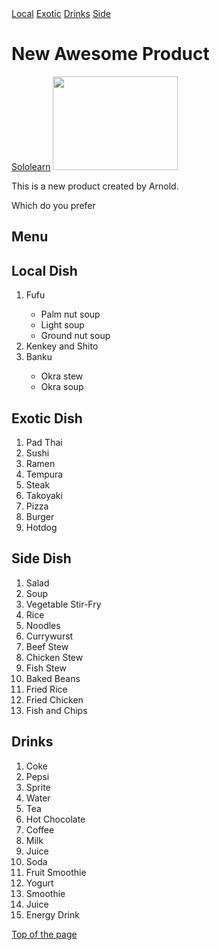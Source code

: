 <html>
<head>
    <title>Testing</title>
    <meta name="author" content="Arnold">
</head>
    
<body>
  <nav>
    <a href="#Local">Local</a>
    <a href="#Exotic">Exotic</a>
    <a href="#Drinks">Drinks</a>
    <a href="#Side">Side</a>
  </nav>
    <h1>New Awesome Product</h1>
    <a href=
    'https://www.sololearn.com'>Sololearn</a>
    <img src="/C:\Users\DELL\Downloads\MEmu Download/np.png" height="150" width="200">
    <p>This is a new product created by Arnold.</p>
    <p>Which do you prefer</p>
    <!--Menu section-->
    <h2> Menu </h2>
    <!--Menu options-->
    <h2 id="Local">Local Dish</h2>
    <ol>
      <li>Fufu</li>
    <ul>
        <li>Palm nut soup</li>
        <li>Light soup</li>
        <li>Ground nut soup</li>
    </ul>
      <li>Kenkey and Shito</li>
      <li>Banku</li>
      <ul>
        <li>Okra stew</li>
        <li>Okra soup</li>
      </ul>   
    </ol>
    <h2 id="Exotic">Exotic Dish</h2>
    <ol>
      <li>Pad Thai</li>
      <li>Sushi</li>
      <li>Ramen</li>
      <li>Tempura</li>
      <li>Steak</li>
      <li>Takoyaki</li>
      <li>Pizza</li>
      <li>Burger</li>
      <li>Hotdog</li>
    </ol>
    <h2 id="Side">Side Dish</h2>
    <ol>
      <li>Salad</li>
      <li>Soup</li>
      <li>Vegetable Stir-Fry</li>
      <li>Rice</li>
      <li>Noodles</li>
      <li>Currywurst</li>
      <li>Beef Stew</li>
      <li>Chicken Stew</li>
      <li>Fish Stew</li>
      <li>Baked Beans</li>
      <li>Fried Rice</li>
      <li>Fried Chicken</li>
      <li>Fish and Chips</li>
    </ol>
    <h2 id="Drinks">Drinks</h2>
    <ol>
      <li>Coke</li>
      <li>Pepsi</li>
      <li>Sprite</li>
      <li>Water</li>
      <li>Tea</li>
      <li>Hot Chocolate</li>
      <li>Coffee</li>
      <li>Milk</li>
      <li>Juice</li>
      <li>Soda</li>
      <li>Fruit Smoothie</li>
      <li>Yogurt</li>
      <li>Smoothie</li>
      <li>Juice</li>
      <li>Energy Drink</li>
    </ol> 
    <a href="#top">Top of the page</a>  
</body>
</html> 
